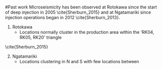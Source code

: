 #Past work
Microseismicity has been observed at Rotokawa since the start of deep injection in 2005 \cite{Sherburn_2015} and at Ngatamariki since injection operations began in 2012 \cite{Sherburn_2013}.

1. Rotokawa
    * Locations normally cluster in the production area within the 'RK04, RK05, RK20' triangle

\cite{Sherburn_2015}

2. Ngatamariki
    * Locations clustering in N and S with few locations between